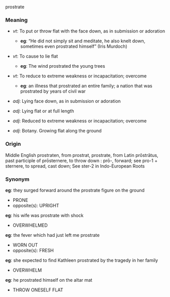 prostrate
### Meaning
+ _vt_: To put or throw flat with the face down, as in submission or adoration
    + __eg__:  “He did not simply sit and meditate, he also knelt down, sometimes even prostrated himself” (Iris Murdoch)
+ _vt_: To cause to lie flat
    + __eg__: The wind prostrated the young trees
+ _vt_: To reduce to extreme weakness or incapacitation; overcome
    + __eg__: an illness that prostrated an entire family; a nation that was prostrated by years of civil war

+ _adj_: Lying face down, as in submission or adoration
+ _adj_: Lying flat or at full length
+ _adj_: Reduced to extreme weakness or incapacitation; overcome
+ _adj_: Botany. Growing flat along the ground

### Origin

Middle English prostraten, from prostrat, prostrate, from Latin prōstrātus, past participle of prōsternere, to throw down : prō-, forward; see pro-1 + sternere, to spread, cast down; See ster-2 in Indo-European Roots

### Synonym

__eg__: they surged forward around the prostrate figure on the ground

+ PRONE
+ opposite(s): UPRIGHT

__eg__: his wife was prostrate with shock

+ OVERWHELMED

__eg__: the fever which had just left me prostrate

+ WORN OUT
+ opposite(s): FRESH

__eg__: she expected to find Kathleen prostrated by the tragedy in her family

+ OVERWHELM

__eg__: he prostrated himself on the altar mat

+ THROW ONESELF FLAT


